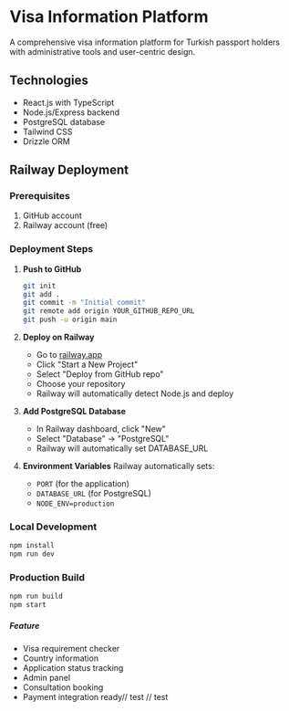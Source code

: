 # Visa Information Platform

A comprehensive visa information platform for Turkish passport holders with administrative tools and user-centric design.

## Technologies
- React.js with TypeScript
- Node.js/Express backend
- PostgreSQL database
- Tailwind CSS
- Drizzle ORM

## Railway Deployment

### Prerequisites
1. GitHub account
2. Railway account (free)

### Deployment Steps

1. **Push to GitHub**
   ```bash
   git init
   git add .
   git commit -m "Initial commit"
   git remote add origin YOUR_GITHUB_REPO_URL
   git push -u origin main
   ```

2. **Deploy on Railway**
   - Go to [railway.app](https://railway.app)
   - Click "Start a New Project"
   - Select "Deploy from GitHub repo"
   - Choose your repository
   - Railway will automatically detect Node.js and deploy

3. **Add PostgreSQL Database**
   - In Railway dashboard, click "New"
   - Select "Database" → "PostgreSQL"
   - Railway will automatically set DATABASE_URL

4. **Environment Variables**
   Railway automatically sets:
   - `PORT` (for the application)
   - `DATABASE_URL` (for PostgreSQL)
   - `NODE_ENV=production`

### Local Development
```bash
npm install
npm run dev
```

### Production Build
```bash
npm run build
npm start
```

##### Feature
- Visa requirement checker
- Country information
- Application status tracking
- Admin panel
- Consultation booking
- Payment integration ready// test
// test
